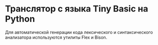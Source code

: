 # Транслятор с языка Tiny Basic на Python
Для автоматической генерации кода лексического и синтаксического анализатора используются утилиты Flex и Bison.
